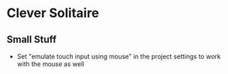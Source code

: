 # Clever Solitaire

## Small Stuff

- Set "emulate touch input using mouse" in the project settings to work with the mouse as well